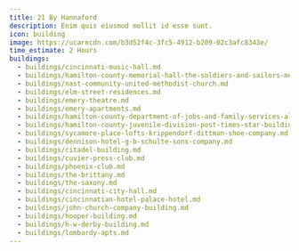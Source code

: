 ```yaml
---
title: 21 By Hannaford
description: Enim quis eiusmod mollit id esse sunt.
icon: building
image: https://ucarecdn.com/b3d52f4c-3fc5-4912-b209-02c3afc8343e/
time_estimate: 2 Hours
buildings:
  - buildings/cincinnati-music-hall.md
  - buildings/hamilton-county-memorial-hall-the-soldiers-and-sailors-memorial-building.md
  - buildings/nast-community-united-methodist-church.md
  - buildings/elm-street-residences.md
  - buildings/emery-theatre.md
  - buildings/emery-apartments.md
  - buildings/hamilton-county-department-of-jobs-and-family-services-alms-and-doepke-bldg.md
  - buildings/hamilton-county-juvenile-division-post-times-star-building.md
  - buildings/sycamore-place-lofts-krippendorf-dittman-shoe-company.md
  - buildings/dennison-hotel-g-b-schulte-sons-company.md
  - buildings/citadel-building.md
  - buildings/cuvier-press-club.md
  - buildings/phoenix-club.md
  - buildings/the-brittany.md
  - buildings/the-saxony.md
  - buildings/cincinnati-city-hall.md
  - buildings/cincinnatian-hotel-palace-hotel.md
  - buildings/john-church-company-building.md
  - buildings/hooper-building.md
  - buildings/h-w-derby-building.md
  - buildings/lombardy-apts.md
---
```

